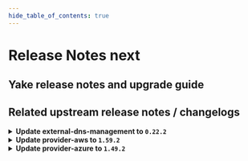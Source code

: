 ```yaml
---
hide_table_of_contents: true
---
```


# Release Notes next

## Yake release notes and upgrade guide

## Related upstream release notes / changelogs


<details>
<summary><b>Update external-dns-management to <code>0.22.2</code></b></summary>

# [gardener/external-dns-management]

## 🐛 Bug Fixes

- `[OPERATOR]` Deletion of source DNSEntries must wait for completed deletion of target entries. by @MartinWeindel [#407]
## 🏃 Others

- `[OPERATOR]` introduce `dns.gardener.cloud/target-hard-ignore` annotation by @MartinWeindel [#404]
- `[OPERATOR]` Use AWS SDK v2 for the `aws-route53` provider by @MartinWeindel [#400]
- `[OPERATOR]` Bumps golang from 1.23.3 to 1.23.4. by @dependabot[bot] [#401]
- `[OPERATOR]` Remove annotation `gardener.cloud/operation=reconcile` on reconciliation by @MartinWeindel [#406]

## Helm Charts
- dns-controller-manager: `europe-docker.pkg.dev/gardener-project/releases/charts/dns-controller-manager:v0.22.2`
## Docker Images
- dns-controller-manager: `europe-docker.pkg.dev/gardener-project/releases/dns-controller-manager:v0.22.2`


</details>

<details>
<summary><b>Update provider-aws to <code>1.59.2</code></b></summary>

# [gardener/gardener-extension-provider-aws]

## 🐛 Bug Fixes

- `[USER]` Fix the `NamespacedCloudProfile` status mutation. by @LucaBernstein [#1172]

## Helm Charts
- admission-aws-application: `europe-docker.pkg.dev/gardener-project/releases/charts/gardener/extensions/admission-aws-application:v1.59.2`
- admission-aws-runtime: `europe-docker.pkg.dev/gardener-project/releases/charts/gardener/extensions/admission-aws-runtime:v1.59.2`
- provider-aws: `europe-docker.pkg.dev/gardener-project/releases/charts/gardener/extensions/provider-aws:v1.59.2`
## Docker Images
- gardener-extension-admission-aws: `europe-docker.pkg.dev/gardener-project/releases/gardener/extensions/admission-aws:v1.59.2`
- gardener-extension-provider-aws: `europe-docker.pkg.dev/gardener-project/releases/gardener/extensions/provider-aws:v1.59.2`


</details>

<details>
<summary><b>Update provider-azure to <code>1.49.2</code></b></summary>

# [gardener/gardener-extension-provider-azure]

## 🐛 Bug Fixes

- `[USER]` Fix the `NamespacedCloudProfile` status mutation. by @LucaBernstein [#1041]

## Helm Charts
- admission-azure-application: `europe-docker.pkg.dev/gardener-project/releases/charts/gardener/extensions/admission-azure-application:v1.49.2`
- admission-azure-runtime: `europe-docker.pkg.dev/gardener-project/releases/charts/gardener/extensions/admission-azure-runtime:v1.49.2`
- provider-azure: `europe-docker.pkg.dev/gardener-project/releases/charts/gardener/extensions/provider-azure:v1.49.2`
## Docker Images
- gardener-extension-admission-azure: `europe-docker.pkg.dev/gardener-project/releases/gardener/extensions/admission-azure:v1.49.2`
- gardener-extension-provider-azure: `europe-docker.pkg.dev/gardener-project/releases/gardener/extensions/provider-azure:v1.49.2`


</details>
